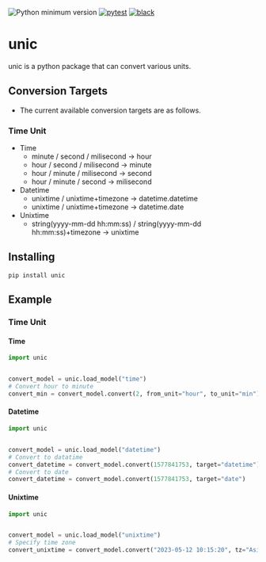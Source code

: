 ![Python minimum version](https://img.shields.io/badge/Python-3.8%2B-brightgreen)
[![pytest](https://github.com/subretu/unic/actions/workflows/pytest.yml/badge.svg)](https://github.com/subretu/unic/actions/workflows/pytest.yml)
[![black](https://github.com/subretu/unic/actions/workflows/format.yml/badge.svg)](https://github.com/subretu/unic/actions/workflows/format.yml)

# unic
unic is a python package that can convert various units.

## Conversion Targets
- The current available conversion targets are as follows.
### Time Unit
  - Time
    - minute / second / milisecond → hour
    - hour / second / milisecond → minute
    - hour / minute / milisecond → second
    - hour / minute / second → milisecond
  - Datetime
    - unixtime / unixtime+timezone → datetime.datetime
    - unixtime / unixtime+timezone → datetime.date
  - Unixtime
    - string(yyyy-mm-dd hh:mm:ss) / string(yyyy-mm-dd hh:mm:ss)+timezone → unixtime

## Installing

  ```
  pip install unic
  ```



## Example
### Time Unit
#### Time

```python
import unic


convert_model = unic.load_model("time")
# Convert hour to minute
convert_min = convert_model.convert(2, from_unit="hour", to_unit="min")
```

#### Datetime

```python
import unic


convert_model = unic.load_model("datetime")
# Convert to datatime
convert_datetime = convert_model.convert(1577841753, target="datetime")
# Convert to date
convert_datetime = convert_model.convert(1577841753, target="date")
```

#### Unixtime

```python
import unic


convert_model = unic.load_model("unixtime")
# Specify time zone
convert_unixtime = convert_model.convert("2023-05-12 10:15:20", tz="Asia/Tokyo")
```
